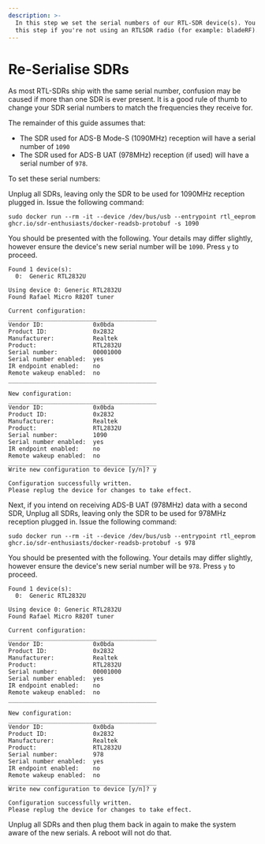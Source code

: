 ```yaml
---
description: >-
  In this step we set the serial numbers of our RTL-SDR device(s). You can skip
  this step if you're not using an RTLSDR radio (for example: bladeRF).
---
```


# Re-Serialise SDRs

As most RTL-SDRs ship with the same serial number, confusion may be caused if more than one SDR is ever present. It is a good rule of thumb to change your SDR serial numbers to match the frequencies they receive for.

The remainder of this guide assumes that:

* The SDR used for ADS-B Mode-S \(1090MHz\) reception will have a serial number of `1090`
* The SDR used for ADS-B UAT \(978MHz\) reception \(if used\) will have a serial number of `978`.

To set these serial numbers:

Unplug all SDRs, leaving only the SDR to be used for 1090MHz reception plugged in. Issue the following command:

```text
sudo docker run --rm -it --device /dev/bus/usb --entrypoint rtl_eeprom ghcr.io/sdr-enthusiasts/docker-readsb-protobuf -s 1090
```

You should be presented with the following. Your details may differ slightly, however ensure the device's new serial number will be `1090`. Press `y` to proceed.

```text
Found 1 device(s):
  0:  Generic RTL2832U

Using device 0: Generic RTL2832U
Found Rafael Micro R820T tuner

Current configuration:
__________________________________________
Vendor ID:              0x0bda
Product ID:             0x2832
Manufacturer:           Realtek
Product:                RTL2832U
Serial number:          00001000
Serial number enabled:  yes
IR endpoint enabled:    no
Remote wakeup enabled:  no
__________________________________________

New configuration:
__________________________________________
Vendor ID:              0x0bda
Product ID:             0x2832
Manufacturer:           Realtek
Product:                RTL2832U
Serial number:          1090
Serial number enabled:  yes
IR endpoint enabled:    no
Remote wakeup enabled:  no
__________________________________________
Write new configuration to device [y/n]? y

Configuration successfully written.
Please replug the device for changes to take effect.
```

Next, if you intend on receiving ADS-B UAT \(978MHz\) data with a second SDR, Unplug all SDRs, leaving only the SDR to be used for 978MHz reception plugged in. Issue the following command:

```text
sudo docker run --rm -it --device /dev/bus/usb --entrypoint rtl_eeprom ghcr.io/sdr-enthusiasts/docker-readsb-protobuf -s 978
```

You should be presented with the following. Your details may differ slightly, however ensure the device's new serial number will be `978`. Press `y` to proceed.

```text
Found 1 device(s):
  0:  Generic RTL2832U

Using device 0: Generic RTL2832U
Found Rafael Micro R820T tuner

Current configuration:
__________________________________________
Vendor ID:              0x0bda
Product ID:             0x2832
Manufacturer:           Realtek
Product:                RTL2832U
Serial number:          00001000
Serial number enabled:  yes
IR endpoint enabled:    no
Remote wakeup enabled:  no
__________________________________________

New configuration:
__________________________________________
Vendor ID:              0x0bda
Product ID:             0x2832
Manufacturer:           Realtek
Product:                RTL2832U
Serial number:          978
Serial number enabled:  yes
IR endpoint enabled:    no
Remote wakeup enabled:  no
__________________________________________
Write new configuration to device [y/n]? y

Configuration successfully written.
Please replug the device for changes to take effect.
```

Unplug all SDRs and then plug them back in again to make the system aware of the new serials. A reboot will not do that.

